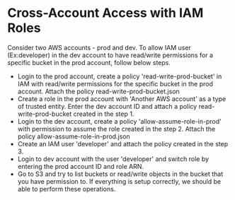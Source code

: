 # Cross-Account Access with IAM Roles

Consider two AWS accounts - prod and dev. To allow IAM user (Ex:developer) in the dev account to have read/write permissions for a specific bucket in the prod account, follow below steps.
* Login to the prod account, create a policy 'read-write-prod-bucket' in IAM with read/write permissions for the specific bucket in the prod account. Attach the policy read-write-prod-bucket.json
* Create a role in the prod account with 'Another AWS account' as a type of trusted entity. Enter the dev account ID and attach a policy read-write-prod-bucket created in the step 1.
* Login to the dev account, create a policy 'allow-assume-role-in-prod' with permission to assume the role created in the step 2. Attach the policy allow-assume-role-in-prod.json
* Create an IAM user 'developer' and attach the policy created in the step 3. 
* Login to dev account with the user 'developer' and switch role by entering the prod account ID and role ARN.
* Go to S3 and try to list buckets or read/write objects in the bucket that you have permission to. If everything is setup correctly, we should be able to perform these operations.
